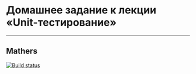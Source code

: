 # Домашнее задание к лекции «Unit-тестирование»

---

## Mathers

[![Build status](https://ci.appveyor.com/api/projects/status/xj6buahw5olvl0d5?svg=true)](https://ci.appveyor.com/project/H1Znt/mathers)